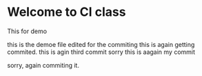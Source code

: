 # Welcome to CI class

This for demo

this is the demoe file edited for the commiting
this is again getting commited.
this is agin third commit
 sorry this is aagain my commit
 
 sorry, again commiting it.
